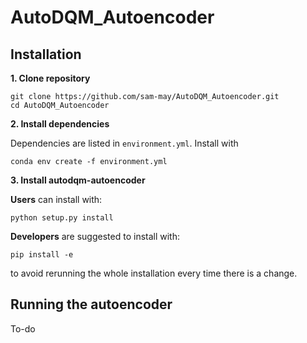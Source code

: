 # AutoDQM_Autoencoder

## Installation

**1. Clone repository**
```
git clone https://github.com/sam-may/AutoDQM_Autoencoder.git
cd AutoDQM_Autoencoder
```
**2. Install dependencies**

Dependencies are listed in ```environment.yml```. Install with
```
conda env create -f environment.yml
```

**3. Install autodqm-autoencoder**

**Users** can install with:
```
python setup.py install
```
**Developers** are suggested to install with:
```
pip install -e
```
to avoid rerunning the whole installation every time there is a change.

## Running the autoencoder

To-do
